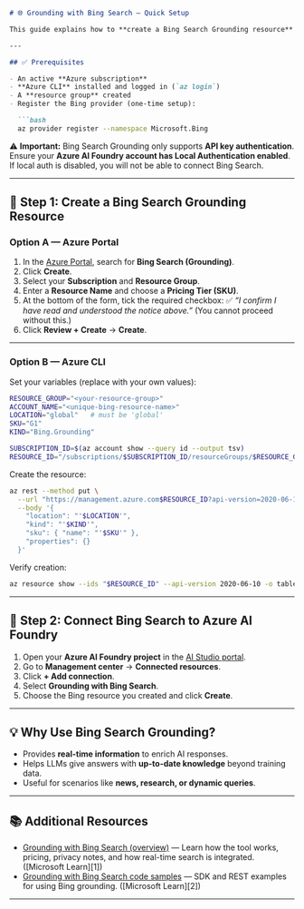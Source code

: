 
````markdown
# 🌐 Grounding with Bing Search — Quick Setup

This guide explains how to **create a Bing Search Grounding resource** and **connect it to your Azure AI Foundry project**.

---

## ✅ Prerequisites

- An active **Azure subscription**  
- **Azure CLI** installed and logged in (`az login`)  
- A **resource group** created  
- Register the Bing provider (one-time setup):  

  ```bash
  az provider register --namespace Microsoft.Bing
````

⚠️ **Important:**
Bing Search Grounding only supports **API key authentication**.
Ensure your **Azure AI Foundry account has Local Authentication enabled**.
If local auth is disabled, you will not be able to connect Bing Search.

---

## 🚀 Step 1: Create a Bing Search Grounding Resource

### Option A — Azure Portal

1. In the [Azure Portal](https://portal.azure.com), search for **Bing Search (Grounding)**.
2. Click **Create**.
3. Select your **Subscription** and **Resource Group**.
4. Enter a **Resource Name** and choose a **Pricing Tier (SKU)**.
5. At the bottom of the form, tick the required checkbox:
   ✅ *“I confirm I have read and understood the notice above.”*
   (You cannot proceed without this.)
6. Click **Review + Create** → **Create**.

---

### Option B — Azure CLI

Set your variables (replace with your own values):

```bash
RESOURCE_GROUP="<your-resource-group>"
ACCOUNT_NAME="<unique-bing-resource-name>"
LOCATION="global"   # must be 'global'
SKU="G1"
KIND="Bing.Grounding"

SUBSCRIPTION_ID=$(az account show --query id --output tsv)
RESOURCE_ID="/subscriptions/$SUBSCRIPTION_ID/resourceGroups/$RESOURCE_GROUP/providers/microsoft.bing/accounts/$ACCOUNT_NAME"
```

Create the resource:

```bash
az rest --method put \
  --url "https://management.azure.com$RESOURCE_ID?api-version=2020-06-10" \
  --body '{
    "location": "'$LOCATION'",
    "kind": "'$KIND'",
    "sku": { "name": "'$SKU'" },
    "properties": {}
  }'
```

Verify creation:

```bash
az resource show --ids "$RESOURCE_ID" --api-version 2020-06-10 -o table
```

---

## 🔗 Step 2: Connect Bing Search to Azure AI Foundry

1. Open your **Azure AI Foundry project** in the [AI Studio portal](https://ai.azure.com).
2. Go to **Management center** → **Connected resources**.
3. Click **+ Add connection**.
4. Select **Grounding with Bing Search**.
5. Choose the Bing resource you created and click **Create**.

---

## 💡 Why Use Bing Search Grounding?

* Provides **real-time information** to enrich AI responses.
* Helps LLMs give answers with **up-to-date knowledge** beyond training data.
* Useful for scenarios like **news, research, or dynamic queries**.

---

## 📚 Additional Resources

* [Grounding with Bing Search (overview)](https://learn.microsoft.com/en-us/azure/ai-foundry/agents/how-to/tools/bing-grounding) — Learn how the tool works, pricing, privacy notes, and how real-time search is integrated. ([Microsoft Learn][1])
* [Grounding with Bing Search code samples](https://learn.microsoft.com/en-us/azure/ai-foundry/agents/how-to/tools/bing-code-samples?source=recommendations&pivots=portal) — SDK and REST examples for using Bing grounding. ([Microsoft Learn][2])

---